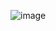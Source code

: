 
![image](https://user-images.githubusercontent.com/61103309/233717038-b32a14b8-905d-4354-b1ad-ed8b58cce9c2.png)
